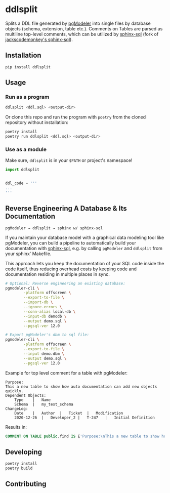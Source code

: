 # ddlsplit

Splits a DDL file generated by [pgModeler](https://github.com/pgmodeler/pgmodeler)
into single files by database objects (schema, extension, table etc.).
Comments on Tables are parsed as multiline top-level comments,
which can be utilized by [sphinx-sql](https://github.com/winkelband/sphinx-sql) (fork of [jackscodemonkey's sphinx-sql](https://github.com/jackscodemonkey/sphinx-sql)).

## Installation

`pip install ddlsplit`

## Usage

### Run as a program

```bash
ddlsplit <ddl.sql> <output-dir>
```

Or clone this repo and run the program with `poetry` from the cloned repository without installation: 

```bash
poetry install
poetry run ddlsplit <ddl.sql> <output-dir>
```

### Use as a module

Make sure, `ddlsplit` is in your `$PATH` or project's namespace!

```python
import ddlsplit


ddl_code = '''
...
'''
```

## Reverse Engineering A Database & Its Documentation

`pgModeler → ddlsplit → sphinx w/ sphinx-sql`

If you maintain your database model with a graphical data modeling tool like pgModeler,
you can build a pipeline to automatically build your documentation with [sphinx-sql](https://github.com/winkelband/sphinx-sql),
e.g. by calling `pgModeler` and `ddlsplit` from your sphinx' Makefile.

This approach lets you keep the documentation of your SQL code inside the code itself,
thus reducing overhead costs by keeping code and documentation residing in multiple places in sync.

```bash
# Optional: Reverse engineering an existing database:
pgmodeler-cli \
        -platform offscreen \
        --export-to-file \
        --import-db \
        --ignore-errors \
        --conn-alias local-db \
        --input-db demodb \
        --output demo.sql \
        --pgsql-ver 12.0

# Export pgModeler's dbm to sql file:
pgmodeler-cli \
        -platform offscreen \
        --export-to-file \
        --input demo.dbm \
        --output demo.sql \
        --pgsql-ver 12.0
```

Example for top level comment for a table with pgModeler:

```
Purpose:
This a new table to show how auto documentation can add new objects quickly.
Dependent Objects:
	Type	|	Name
	Schema	|	my_test_schema
ChangeLog:
	Date	|	Author	|	Ticket	|	Modification
	2020-12-26	|	Developer_2	|	T-247	|	Initial Definition

```

Results in:

```SQL
COMMENT ON TABLE public.find IS E'Purpose:\nThis a new table to show how auto documentation can add new objects quickly.\nDependent Objects:\n\tType\t|\tName\n\tSchema\t|\tmy_test_schema\nChangeLog:\n\tDate\t|\tAuthor\t|\tTicket\t|\tModification\n\t2020-12-26\t|\tDeveloper_2\t|\tT-247\t|\tInitial Definition';
```

## Developing

```bash
poetry install
poetry build
```

## Contributing
